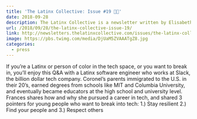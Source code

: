 ```yaml
---
title: 'The Latinx Collective: Issue #19 💃🏽️'
date: 2018-09-28
description: The Latinx Collective is a newsletter written by Elisabeth Rosario that offers a refreshing look at the every day contributions and achievements of Latinx people.
url: /2018/09/28/the-latinx-collective-issue-19/
link: http://newsletters.thelatinxcollective.com/issues/the-latinx-collective-issue-19-135985
image: https://pbs.twimg.com/media/DjUaM5ZVAAATgZ8.jpg
categories:
  - press
---
```


If you’re a Latinx or person of color in the tech space, or you want to break in, you’ll enjoy this Q&A with a Latinx software engineer who works at Slack, the billion dollar tech company. Coronel’s parents immigrated to the U.S. in their 20’s, earned degrees from schools like MIT and Columbia University, and eventually became educators at the high school and university level. Frances shares how and why she pursued a career in tech, and shared 3 pointers for young people who want to break into tech: 1.) Stay resilient 2.) Find your people and 3.) Respect others
